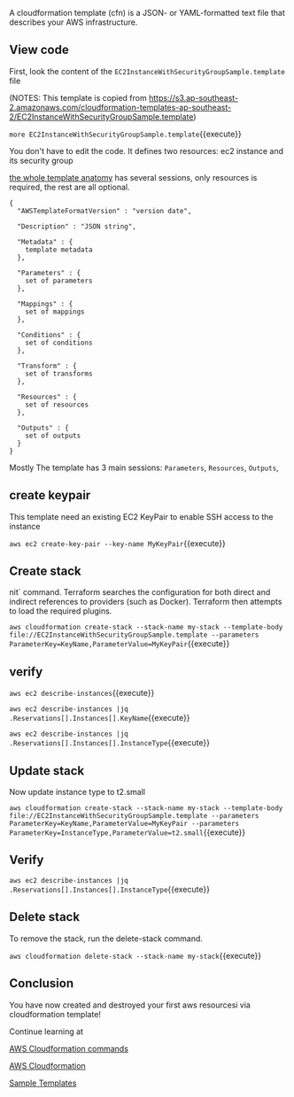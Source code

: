 A cloudformation template (cfn) is a JSON- or YAML-formatted text file that describes your AWS infrastructure.

## View code

First, look the content of the `EC2InstanceWithSecurityGroupSample.template` file 

(NOTES: This template is copied from https://s3.ap-southeast-2.amazonaws.com/cloudformation-templates-ap-southeast-2/EC2InstanceWithSecurityGroupSample.template)

`more EC2InstanceWithSecurityGroupSample.template`{{execute}}

You don't have to edit the code. It defines two resources: ec2 instance and its security group

[the whole template anatomy](https://docs.aws.amazon.com/AWSCloudFormation/latest/UserGuide/template-anatomy.html) has several sessions, only resources is required, the rest are all optional.

```
{
  "AWSTemplateFormatVersion" : "version date",

  "Description" : "JSON string",

  "Metadata" : {
    template metadata
  },

  "Parameters" : {
    set of parameters
  },

  "Mappings" : {
    set of mappings
  },

  "Conditions" : {
    set of conditions
  },

  "Transform" : {
    set of transforms
  },

  "Resources" : {
    set of resources
  },

  "Outputs" : {
    set of outputs
  }
}
```
Mostly The template has 3 main sessions: `Parameters`, `Resources`, `Outputs`,

## create keypair

This template need an existing EC2 KeyPair to enable SSH access to the instance

`aws ec2 create-key-pair --key-name MyKeyPair`{{execute}}

## Create stack

nit` command. Terraform searches the configuration for both direct and indirect references to providers (such as Docker). Terraform then attempts to load the required plugins.

`aws cloudformation create-stack --stack-name my-stack --template-body file://EC2InstanceWithSecurityGroupSample.template --parameters ParameterKey=KeyName,ParameterValue=MyKeyPair`{{execute}}

## verify

`aws ec2 describe-instances`{{execute}}

`aws ec2 describe-instances |jq .Reservations[].Instances[].KeyName`{{execute}}

`aws ec2 describe-instances |jq .Reservations[].Instances[].InstanceType`{{execute}}

## Update stack

Now update instance type to t2.small

`aws cloudformation create-stack --stack-name my-stack --template-body file://EC2InstanceWithSecurityGroupSample.template --parameters ParameterKey=KeyName,ParameterValue=MyKeyPair --parameters ParameterKey=InstanceType,ParameterValue=t2.small`{{execute}}

## Verify

`aws ec2 describe-instances |jq .Reservations[].Instances[].InstanceType`{{execute}}

## Delete stack

To remove the stack, run the delete-stack command.

`aws cloudformation delete-stack --stack-name my-stack`{{execute}}

## Conclusion

You have now created and destroyed your first aws resourcesi via cloudformation template!

Continue learning at 

[AWS Cloudformation commands](https://docs.aws.amazon.com/cli/latest/reference/cloudformation/index.html#cli-aws-cloudformation)

[AWS Cloudformation](https://docs.aws.amazon.com/AWSCloudFormation/latest/UserGuide/Welcome.html)

[Sample Templates](https://docs.aws.amazon.com/AWSCloudFormation/latest/UserGuide/cfn-sample-templates.html)
